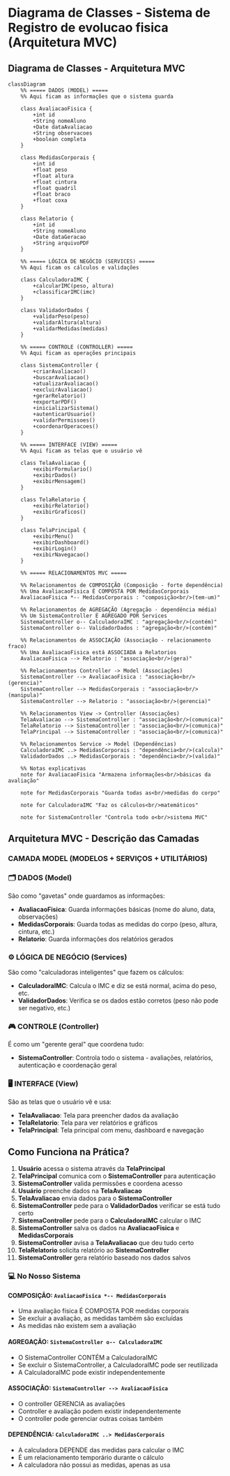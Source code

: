 # Diagrama de Classes - Sistema de Registro de evolucao fisica (Arquitetura MVC)

## Diagrama de Classes - Arquitetura MVC


```mermaid
classDiagram
    %% ===== DADOS (MODEL) =====
    %% Aqui ficam as informações que o sistema guarda
    
    class AvaliacaoFisica {
        +int id
        +String nomeAluno
        +Date dataAvaliacao
        +String observacoes
        +boolean completa
    }

    class MedidasCorporais {
        +int id
        +float peso
        +float altura
        +float cintura
        +float quadril
        +float braco
        +float coxa
    }

    class Relatorio {
        +int id
        +String nomeAluno
        +Date dataGeracao
        +String arquivoPDF
    }

    %% ===== LÓGICA DE NEGÓCIO (SERVICES) =====
    %% Aqui ficam os cálculos e validações
    
    class CalculadoraIMC {
        +calcularIMC(peso, altura)
        +classificarIMC(imc)
    }

    class ValidadorDados {
        +validarPeso(peso)
        +validarAltura(altura)
        +validarMedidas(medidas)
    }

    %% ===== CONTROLE (CONTROLLER) =====
    %% Aqui ficam as operações principais
    
    class SistemaController {
        +criarAvaliacao()
        +buscarAvaliacao()
        +atualizarAvaliacao()
        +excluirAvaliacao()
        +gerarRelatorio()
        +exportarPDF()
        +inicializarSistema()
        +autenticarUsuario()
        +validarPermissoes()
        +coordenarOperacoes()
    }

    %% ===== INTERFACE (VIEW) =====
    %% Aqui ficam as telas que o usuário vê
    
    class TelaAvaliacao {
        +exibirFormulario()
        +exibirDados()
        +exibirMensagem()
    }

    class TelaRelatorio {
        +exibirRelatorio()
        +exibirGraficos()
    }

    class TelaPrincipal {
        +exibirMenu()
        +exibirDashboard()
        +exibirLogin()
        +exibirNavegacao()
    }

    %% ===== RELACIONAMENTOS MVC =====
    
    %% Relacionamentos de COMPOSIÇÃO (Composição - forte dependência)
    %% Uma AvaliacaoFisica É COMPOSTA POR MedidasCorporais
    AvaliacaoFisica *-- MedidasCorporais : "composição<br/>(tem-um)"
    
    %% Relacionamentos de AGREGAÇÃO (Agregação - dependência média)
    %% Um SistemaController É AGREGADO POR Services
    SistemaController o-- CalculadoraIMC : "agregação<br/>(contém)"
    SistemaController o-- ValidadorDados : "agregação<br/>(contém)"
    
    %% Relacionamentos de ASSOCIAÇÃO (Associação - relacionamento fraco)
    %% Uma AvaliacaoFisica está ASSOCIADA a Relatorios
    AvaliacaoFisica --> Relatorio : "associação<br/>(gera)"
    
    %% Relacionamentos Controller -> Model (Associações)
    SistemaController --> AvaliacaoFisica : "associação<br/>(gerencia)"
    SistemaController --> MedidasCorporais : "associação<br/>(manipula)"
    SistemaController --> Relatorio : "associação<br/>(gerencia)"
    
    %% Relacionamentos View -> Controller (Associações)
    TelaAvaliacao --> SistemaController : "associação<br/>(comunica)"
    TelaRelatorio --> SistemaController : "associação<br/>(comunica)"
    TelaPrincipal --> SistemaController : "associação<br/>(comunica)"
    
    %% Relacionamentos Service -> Model (Dependências)
    CalculadoraIMC ..> MedidasCorporais : "dependência<br/>(calcula)"
    ValidadorDados ..> MedidasCorporais : "dependência<br/>(valida)"

    %% Notas explicativas
    note for AvaliacaoFisica "Armazena informações<br/>básicas da avaliação"
    
    note for MedidasCorporais "Guarda todas as<br/>medidas do corpo"
    
    note for CalculadoraIMC "Faz os cálculos<br/>matemáticos"
    
    note for SistemaController "Controla todo o<br/>sistema MVC"
```

## Arquitetura MVC - Descrição das Camadas

### **CAMADA MODEL (MODELOS + SERVIÇOS + UTILITÁRIOS)**

### 🗂️ **DADOS (Model)**
São como "gavetas" onde guardamos as informações:

- **AvaliacaoFisica**: Guarda informações básicas (nome do aluno, data, observações)
- **MedidasCorporais**: Guarda todas as medidas do corpo (peso, altura, cintura, etc.)
- **Relatorio**: Guarda informações dos relatórios gerados

### ⚙️ **LÓGICA DE NEGÓCIO (Services)**
São como "calculadoras inteligentes" que fazem os cálculos:

- **CalculadoraIMC**: Calcula o IMC e diz se está normal, acima do peso, etc.
- **ValidadorDados**: Verifica se os dados estão corretos (peso não pode ser negativo, etc.)

### 🎮 **CONTROLE (Controller)**
É como um "gerente geral" que coordena tudo:

- **SistemaController**: Controla todo o sistema - avaliações, relatórios, autenticação e coordenação geral

### 🖥️ **INTERFACE (View)**
São as telas que o usuário vê e usa:

- **TelaAvaliacao**: Tela para preencher dados da avaliação
- **TelaRelatorio**: Tela para ver relatórios e gráficos
- **TelaPrincipal**: Tela principal com menu, dashboard e navegação

## Como Funciona na Prática?

1. **Usuário** acessa o sistema através da **TelaPrincipal**
2. **TelaPrincipal** comunica com o **SistemaController** para autenticação
3. **SistemaController** valida permissões e coordena acesso
4. **Usuário** preenche dados na **TelaAvaliacao**
5. **TelaAvaliacao** envia dados para o **SistemaController**
6. **SistemaController** pede para o **ValidadorDados** verificar se está tudo certo
7. **SistemaController** pede para o **CalculadoraIMC** calcular o IMC
8. **SistemaController** salva os dados na **AvaliacaoFisica** e **MedidasCorporais**
9. **SistemaController** avisa a **TelaAvaliacao** que deu tudo certo
10. **TelaRelatorio** solicita relatório ao **SistemaController**
11. **SistemaController** gera relatório baseado nos dados salvos

### 💻 **No Nosso Sistema**

#### **COMPOSIÇÃO**: `AvaliacaoFisica *-- MedidasCorporais`
- Uma avaliação física É COMPOSTA POR medidas corporais
- Se excluir a avaliação, as medidas também são excluídas
- As medidas não existem sem a avaliação

#### **AGREGAÇÃO**: `SistemaController o-- CalculadoraIMC`
- O SistemaController CONTÉM a CalculadoraIMC
- Se excluir o SistemaController, a CalculadoraIMC pode ser reutilizada
- A CalculadoraIMC pode existir independentemente

#### **ASSOCIAÇÃO**: `SistemaController --> AvaliacaoFisica`
- O controller GERENCIA as avaliações
- Controller e avaliação podem existir independentemente
- O controller pode gerenciar outras coisas também

#### **DEPENDÊNCIA**: `CalculadoraIMC ..> MedidasCorporais`
- A calculadora DEPENDE das medidas para calcular o IMC
- É um relacionamento temporário durante o cálculo
- A calculadora não possui as medidas, apenas as usa

